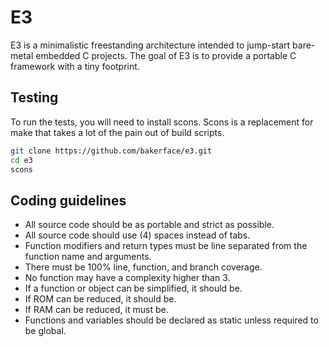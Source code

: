 # E3
E3 is a minimalistic freestanding architecture intended to jump-start bare-metal embedded C projects.
The goal of E3 is to provide a portable C framework with a tiny footprint.

## Testing
To run the tests, you will need to install scons.
Scons is a replacement for make that takes a lot of the pain out of build scripts.

~~~ bash
git clone https://github.com/bakerface/e3.git
cd e3
scons
~~~

## Coding guidelines
- All source code should be as portable and strict as possible.
- All source code should use (4) spaces instead of tabs.
- Function modifiers and return types must be line separated from the function name and arguments.
- There must be 100% line, function, and branch coverage.
- No function may have a complexity higher than 3.
- If a function or object can be simplified, it should be.
- If ROM can be reduced, it should be.
- If RAM can be reduced, it must be.
- Functions and variables should be declared as static unless required to be global.

